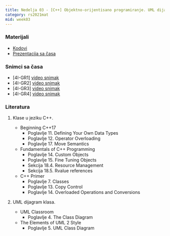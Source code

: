 ```yaml
---
title: Nedelja 03 - [C++] Objektno-orijentisano programiranje. UML dijagrami klasa. (Deo 1)
category: rs2021mat
mid: week03
---
```


### Materijali

- [Kodovi](https://github.com/MATF-RS21/zvanicni-materijali/tree/main/03-uml-oop-deo1)
- [Prezentacija sa časa](https://github.com/MATF-RS21/zvanicni-materijali/blob/main/03-uml-oop-deo1/prezentacija.pdf)

### Snimci sa časa

- [4I-GR1] [video snimak](http://enastava.matf.bg.ac.rs/~nikola_ajzenhamer/2020-2021/rs/RS%2003-GR1/RS%2003-GR1_player.html) 
- [4I-GR2] [video snimak](https://youtu.be/pE8jtSydAQo)
- [4I-GR3] [video snimak](http://enastava.matf.bg.ac.rs/~nikola_ajzenhamer/2020-2021/rs/RS%2003/RS%2003_player.html)
- [4I-GR4] [video snimak](https://youtu.be/OUrdcfnVuCE)

### Literatura

1. Klase u jeziku C++.
    - Beginning C++17
        - Poglavlje 11. Defining Your Own Data Types
        - Poglavlje 12. Operator Overloading
        - Poglavlje 17. Move Semantics
    - Fundamentals of C++ Programming
        - Poglavlje 14. Custom Objects
        - Poglavlje 15. Fine Tuning Objects
        - Sekcija 18.4. Resource Management
        - Sekcija 18.5. Rvalue references
    - C++ Primer
        - Poglavlje 7. Classes
        - Poglavlje 13. Copy Control
        - Poglavlje 14. Overloaded Operations and Conversions

1. UML dijagram klasa.
    - UML Classroom
        - Poglavlje 4. The Class Diagram
    - The Elements of UML 2 Style
        - Poglavlje 5. UML Class Diagram
